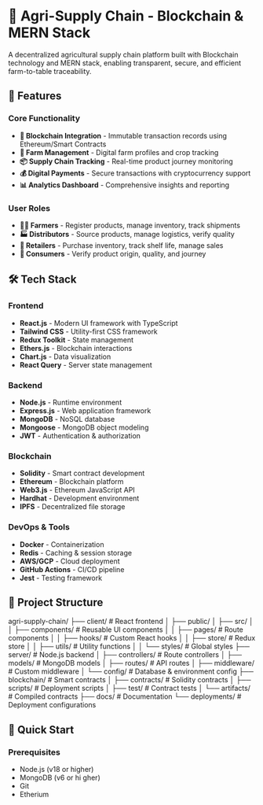 # 🌱 Agri-Supply Chain - Blockchain & MERN Stack

A decentralized agricultural supply chain platform built with Blockchain technology and MERN stack, enabling transparent, secure, and efficient farm-to-table traceability.

## 🚀 Features

### Core Functionality
- **🔗 Blockchain Integration** - Immutable transaction records using Ethereum/Smart Contracts
- **🌾 Farm Management** - Digital farm profiles and crop tracking
- **📦 Supply Chain Tracking** - Real-time product journey monitoring
- **💰 Digital Payments** - Secure transactions with cryptocurrency support
- **📊 Analytics Dashboard** - Comprehensive insights and reporting

### User Roles
- **👨‍🌾 Farmers** - Register products, manage inventory, track shipments
- **🏭 Distributors** - Source products, manage logistics, verify quality
- **🏪 Retailers** - Purchase inventory, track shelf life, manage sales
- **👥 Consumers** - Verify product origin, quality, and journey

## 🛠 Tech Stack

### Frontend
- **React.js** - Modern UI framework with TypeScript
- **Tailwind CSS** - Utility-first CSS framework
- **Redux Toolkit** - State management
- **Ethers.js** - Blockchain interactions
- **Chart.js** - Data visualization
- **React Query** - Server state management

### Backend
- **Node.js** - Runtime environment
- **Express.js** - Web application framework
- **MongoDB** - NoSQL database
- **Mongoose** - MongoDB object modeling
- **JWT** - Authentication & authorization

### Blockchain
- **Solidity** - Smart contract development
- **Ethereum** - Blockchain platform
- **Web3.js** - Ethereum JavaScript API
- **Hardhat** - Development environment
- **IPFS** - Decentralized file storage

### DevOps & Tools
- **Docker** - Containerization
- **Redis** - Caching & session storage
- **AWS/GCP** - Cloud deployment
- **GitHub Actions** - CI/CD pipeline
- **Jest** - Testing framework

## 📁 Project Structure
agri-supply-chain/
├── client/ # React frontend
│ ├── public/
│ ├── src/
│ │ ├── components/ # Reusable UI components
│ │ ├── pages/ # Route components
│ │ ├── hooks/ # Custom React hooks
│ │ ├── store/ # Redux store
│ │ ├── utils/ # Utility functions
│ │ └── styles/ # Global styles
├── server/ # Node.js backend
│ ├── controllers/ # Route controllers
│ ├── models/ # MongoDB models
│ ├── routes/ # API routes
│ ├── middleware/ # Custom middleware
│ └── config/ # Database & environment config
├── blockchain/ # Smart contracts
│ ├── contracts/ # Solidity contracts
│ ├── scripts/ # Deployment scripts
│ ├── test/ # Contract tests
│ └── artifacts/ # Compiled contracts
├── docs/ # Documentation
└── deployments/ # Deployment configurations


## 🚀 Quick Start

### Prerequisites
- Node.js (v18 or higher)
- MongoDB (v6 or hi gher)
- Git
- Etherium

 